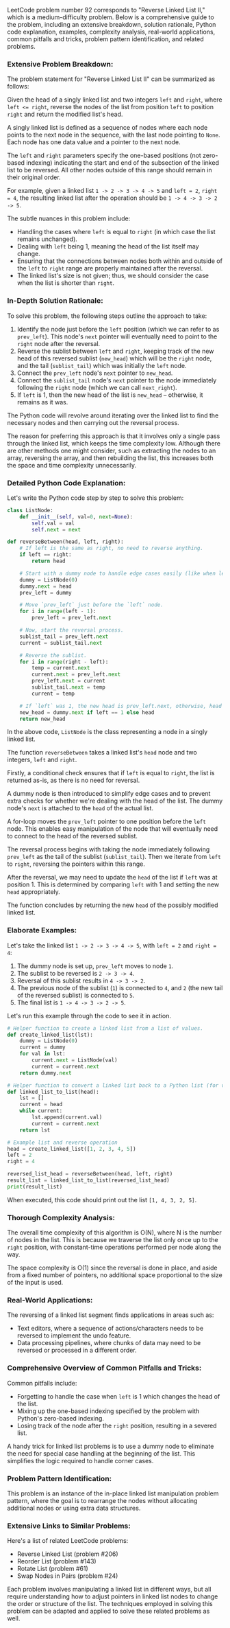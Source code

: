 LeetCode problem number 92 corresponds to "Reverse Linked List II," which is a medium-difficulty problem. Below is a comprehensive guide to the problem, including an extensive breakdown, solution rationale, Python code explanation, examples, complexity analysis, real-world applications, common pitfalls and tricks, problem pattern identification, and related problems.

### Extensive Problem Breakdown:

The problem statement for "Reverse Linked List II" can be summarized as follows:

Given the head of a singly linked list and two integers `left` and `right`, where `left <= right`, reverse the nodes of the list from position `left` to position `right` and return the modified list's head.

A singly linked list is defined as a sequence of nodes where each node points to the next node in the sequence, with the last node pointing to `None`. Each node has one data value and a pointer to the next node.

The `left` and `right` parameters specify the one-based positions (not zero-based indexing) indicating the start and end of the subsection of the linked list to be reversed. All other nodes outside of this range should remain in their original order.

For example, given a linked list `1 -> 2 -> 3 -> 4 -> 5` and `left = 2`, `right = 4`, the resulting linked list after the operation should be `1 -> 4 -> 3 -> 2 -> 5`.

The subtle nuances in this problem include:
- Handling the cases where `left` is equal to `right` (in which case the list remains unchanged).
- Dealing with `left` being 1, meaning the head of the list itself may change.
- Ensuring that the connections between nodes both within and outside of the `left` to `right` range are properly maintained after the reversal.
- The linked list's size is not given; thus, we should consider the case when the list is shorter than `right`.

### In-Depth Solution Rationale:

To solve this problem, the following steps outline the approach to take:

1. Identify the node just before the `left` position (which we can refer to as `prev_left`). This node's `next` pointer will eventually need to point to the `right` node after the reversal.
2. Reverse the sublist between `left` and `right`, keeping track of the new head of this reversed sublist (`new_head`) which will be the `right` node, and the tail (`sublist_tail`) which was initially the `left` node.
3. Connect the `prev_left` node's `next` pointer to `new_head`.
4. Connect the `sublist_tail` node's `next` pointer to the node immediately following the `right` node (which we can call `next_right`).
5. If `left` is 1, then the new head of the list is `new_head` – otherwise, it remains as it was.

The Python code will revolve around iterating over the linked list to find the necessary nodes and then carrying out the reversal process.

The reason for preferring this approach is that it involves only a single pass through the linked list, which keeps the time complexity low. Although there are other methods one might consider, such as extracting the nodes to an array, reversing the array, and then rebuilding the list, this increases both the space and time complexity unnecessarily.

### Detailed Python Code Explanation:

Let's write the Python code step by step to solve this problem:

```python
class ListNode:
    def __init__(self, val=0, next=None):
        self.val = val
        self.next = next

def reverseBetween(head, left, right):
    # If left is the same as right, no need to reverse anything.
    if left == right:
        return head

    # Start with a dummy node to handle edge cases easily (like when left is 1).
    dummy = ListNode(0)
    dummy.next = head
    prev_left = dummy

    # Move `prev_left` just before the `left` node.
    for i in range(left - 1):
        prev_left = prev_left.next

    # Now, start the reversal process.
    sublist_tail = prev_left.next
    current = sublist_tail.next

    # Reverse the sublist.
    for i in range(right - left):
        temp = current.next
        current.next = prev_left.next
        prev_left.next = current
        sublist_tail.next = temp
        current = temp

    # If `left` was 1, the new head is prev_left.next, otherwise, head stays the same.
    new_head = dummy.next if left == 1 else head
    return new_head
```

In the above code, `ListNode` is the class representing a node in a singly linked list.

The function `reverseBetween` takes a linked list's `head` node and two integers, `left` and `right`. 

Firstly, a conditional check ensures that if `left` is equal to `right`, the list is returned as-is, as there is no need for reversal.

A dummy node is then introduced to simplify edge cases and to prevent extra checks for whether we're dealing with the head of the list. The dummy node's `next` is attached to the `head` of the actual list.

A for-loop moves the `prev_left` pointer to one position before the `left` node. This enables easy manipulation of the node that will eventually need to connect to the head of the reversed sublist.

The reversal process begins with taking the node immediately following `prev_left` as the tail of the sublist (`sublist_tail`). Then we iterate from `left` to `right`, reversing the pointers within this range.

After the reversal, we may need to update the `head` of the list if `left` was at position 1. This is determined by comparing `left` with 1 and setting the new `head` appropriately.

The function concludes by returning the new `head` of the possibly modified linked list.

### Elaborate Examples:

Let's take the linked list `1 -> 2 -> 3 -> 4 -> 5`, with `left = 2` and `right = 4`:

1. The dummy node is set up, `prev_left` moves to node `1`.
2. The sublist to be reversed is `2 -> 3 -> 4`. 
3. Reversal of this sublist results in `4 -> 3 -> 2`.
4. The previous node of the sublist (`1`) is connected to `4`, and `2` (the new tail of the reversed sublist) is connected to `5`.
5. The final list is `1 -> 4 -> 3 -> 2 -> 5`.

Let's run this example through the code to see it in action.

```python
# Helper function to create a linked list from a list of values.
def create_linked_list(lst):
    dummy = ListNode(0)
    current = dummy
    for val in lst:
        current.next = ListNode(val)
        current = current.next
    return dummy.next

# Helper function to convert a linked list back to a Python list (for visualization).
def linked_list_to_list(head):
    lst = []
    current = head
    while current:
        lst.append(current.val)
        current = current.next
    return lst

# Example list and reverse operation
head = create_linked_list([1, 2, 3, 4, 5])
left = 2
right = 4

reversed_list_head = reverseBetween(head, left, right)
result_list = linked_list_to_list(reversed_list_head)
print(result_list)
```

When executed, this code should print out the list `[1, 4, 3, 2, 5]`.

### Thorough Complexity Analysis:

The overall time complexity of this algorithm is O(N), where N is the number of nodes in the list. This is because we traverse the list only once up to the `right` position, with constant-time operations performed per node along the way.

The space complexity is O(1) since the reversal is done in place, and aside from a fixed number of pointers, no additional space proportional to the size of the input is used.

### Real-World Applications:

The reversing of a linked list segment finds applications in areas such as:

- Text editors, where a sequence of actions/characters needs to be reversed to implement the undo feature.
- Data processing pipelines, where chunks of data may need to be reversed or processed in a different order.

### Comprehensive Overview of Common Pitfalls and Tricks:

Common pitfalls include:

- Forgetting to handle the case when `left` is 1 which changes the head of the list.
- Mixing up the one-based indexing specified by the problem with Python's zero-based indexing.
- Losing track of the node after the `right` position, resulting in a severed list.

A handy trick for linked list problems is to use a dummy node to eliminate the need for special case handling at the beginning of the list. This simplifies the logic required to handle corner cases.

### Problem Pattern Identification:

This problem is an instance of the in-place linked list manipulation problem pattern, where the goal is to rearrange the nodes without allocating additional nodes or using extra data structures.

### Extensive Links to Similar Problems:

Here's a list of related LeetCode problems:

- Reverse Linked List (problem #206)
- Reorder List (problem #143)
- Rotate List (problem #61)
- Swap Nodes in Pairs (problem #24)

Each problem involves manipulating a linked list in different ways, but all require understanding how to adjust pointers in linked list nodes to change the order or structure of the list. The techniques employed in solving this problem can be adapted and applied to solve these related problems as well.